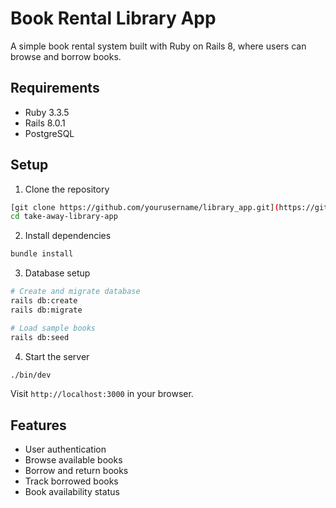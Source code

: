 # Book Rental Library App

A simple book rental system built with Ruby on Rails 8, where users can browse and borrow books.

## Requirements

- Ruby 3.3.5
- Rails 8.0.1
- PostgreSQL

## Setup

1. Clone the repository
```bash
[git clone https://github.com/yourusername/library_app.git](https://github.com/SimonGideon/take-away-library-app.git)
cd take-away-library-app
```

2. Install dependencies
```bash
bundle install
```

3. Database setup
```bash
# Create and migrate database
rails db:create
rails db:migrate

# Load sample books
rails db:seed
```

4. Start the server
```bash
./bin/dev
```

Visit `http://localhost:3000` in your browser.

## Features
- User authentication
- Browse available books
- Borrow and return books
- Track borrowed books
- Book availability status
